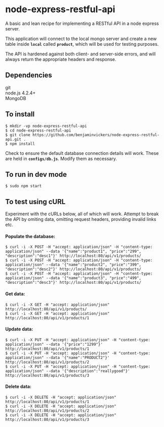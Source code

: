 # node-express-restful-api
A basic and lean recipe for implementing a RESTful API in a node express server.

This application will connect to the local mongo server and create a new table 
inside <strong><code>local</code></strong> called <strong><code>product</code></strong>, 
which will be used for testing purposes.

The API is hardened against both client- and server-side errors, and will always
return the appropriate headers and response.


Dependencies
-
git  
node.js 4.2.4+  
MongoDB


To install
-
```
$ mkdir -vp node-express-restful-api  
$ cd node-express-restful-api  
$ git clone https://github.com/benjaminvickers/node-express-restful-api.git .  
$ npm install
```
Check to ensure the default database connection details will work. These are held
in <strong><code>configs/db.js</code></strong>. Modify them as necessary.


To run in dev mode
-
```
$ sudo npm start
```


To test using cURL
-
Experiment with the cURLs below, all of which will work. Attempt to break the
API by omiting data, omitting request headers, providing invalid links etc.

#### Populate the database:
```
$ curl -i -X POST -H "accept: application/json" -H "content-type: application/json" --data '{"name":"product1", "price":"299", "description":"desc1"}' http://localhost:80/api/v1/products/  
$ curl -i -X POST -H "accept: application/json" -H "content-type: application/json" --data '{"name":"product2", "price":"399", "description":"desc2"}' http://localhost:80/api/v1/products/  
$ curl -i -X POST -H "accept: application/json" -H "content-type: application/json" --data '{"name":"product3", "price":"499", "description":"desc3"}' http://localhost:80/api/v1/products/  
```

#### Get data:
```
$ curl -i -X GET -H "accept: application/json" http://localhost:80/api/v1/products/  
$ curl -i -X GET -H "accept: application/json" http://localhost:80/api/v1/products/1    
```

#### Update data:
```
$ curl -i -X PUT -H "accept: application/json" -H "content-type: application/json" --data '{"price":"1299"}' http://localhost:80/api/v1/products/1  
$ curl -i -X PUT -H "accept: application/json" -H "content-type: application/json" --data '{"name":"PRODUCT2"}' http://localhost:80/api/v1/products/2  
$ curl -i -X PUT -H "accept: application/json" -H "content-type: application/json" --data '{"description":"reallygood"}' http://localhost:80/api/v1/products/3
```

#### Delete data:
```
$ curl -i -X DELETE -H "accept: application/json" http://localhost:80/api/v1/products/1  
$ curl -i -X DELETE -H "accept: application/json" http://localhost:80/api/v1/products/2  
$ curl -i -X DELETE -H "accept: application/json" http://localhost:80/api/v1/products/3
```

